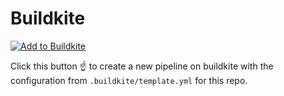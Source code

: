 # Buildkite

[![Add to Buildkite](https://buildkite.com/button.svg)](https://buildkite.com/new?template=https://github.com/indebted-modules/rdb)

Click this button :point_up: to create a new pipeline on buildkite with the configuration from `.buildkite/template.yml` for this repo.
